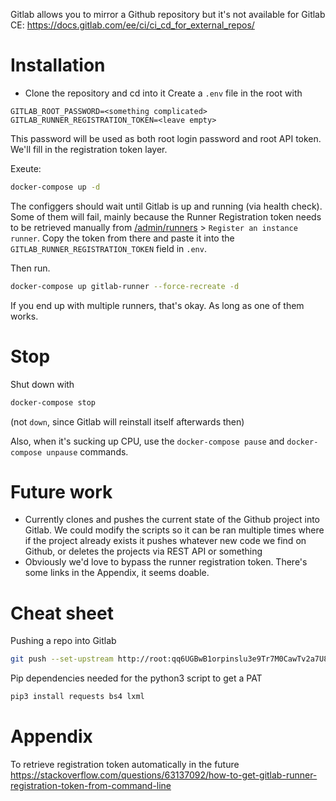 

Gitlab allows you to mirror a Github repository but it's not available for Gitlab CE:
https://docs.gitlab.com/ee/ci/ci_cd_for_external_repos/

# Installation

- Clone the repository and cd into it
Create a `.env` file in the root with

```
GITLAB_ROOT_PASSWORD=<something complicated>
GITLAB_RUNNER_REGISTRATION_TOKEN=<leave empty>
```

This password will be used as both root login password and root API token. We'll fill in the registration token layer.

Exeute:
```sh
docker-compose up -d
```

The configgers should wait until Gitlab is up and running (via health check). Some of them will fail, mainly because the Runner Registration token needs to be retrieved manually from [/admin/runners](http://localhost:8080/admin/runners) > `Register an instance runner`. Copy the token from there and paste it into the `GITLAB_RUNNER_REGISTRATION_TOKEN` field in `.env`.

Then run.

```sh
docker-compose up gitlab-runner --force-recreate -d
```

If you end up with multiple runners, that's okay. As long as one of them works.

# Stop
Shut down with
```sh
docker-compose stop
```
(not `down`, since Gitlab will reinstall itself afterwards then)

Also, when it's sucking up CPU, use the `docker-compose pause` and `docker-compose unpause` commands.

# Future work

- Currently clones and pushes the current state of the Github project into Gitlab. We could modify the scripts so it can be ran multiple times where if the project already exists it pushes whatever new code we find on Github, or deletes the projects via REST API or something
- Obviously we'd love to bypass the runner registration token. There's some links in the Appendix, it seems doable.

# Cheat sheet
Pushing a repo into Gitlab
```sh
git push --set-upstream http://root:qq6UGBwB1orpinslu3e9Tr7M0CawTv2a7U8BJbA6eNg=@localhost:8080/root/$(git rev-parse --show-toplevel | xargs basename).git $(git rev-parse --abbrev-ref HEAD)
```

Pip dependencies needed for the python3 script to get a PAT
```sh
pip3 install requests bs4 lxml
```

# Appendix
To retrieve registration token automatically in the future
https://stackoverflow.com/questions/63137092/how-to-get-gitlab-runner-registration-token-from-command-line
